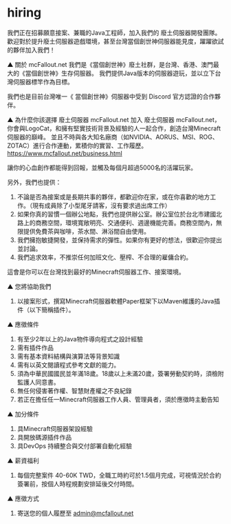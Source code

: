 # hiring
我們正在招募願意接案、兼職的Java工程師，加入我們的 廢土伺服器開發團隊。
歡迎對於提升廢土伺服器遊戲環境，甚至台灣當個創世神伺服器能見度，躍躍欲試的夥伴加入我們！

▲ 關於 mcFallout.net
我們是《當個創世神》廢土社群，是台灣、香港、澳門最大的《當個創世神》生存伺服器。
我們提供Java版本的伺服器遊玩，並以立下台灣伺服器標竿作為目標。

我們也是目前台灣唯一《 當個創世神》伺服器中受到 Discord 官方認證的合作夥伴。

▲ 為什麼你該選擇 廢土伺服器 mcFallout.net
加入 廢土伺服器 mcFallout.net，你會與LogoCat，和擁有堅實技術背景及經驗的人一起合作，創造台灣Minecraft伺服器的巔峰。
並且不時與各大知名廠商（如NVIDIA、AORUS、MSI、ROG、ZOTAC）進行合作連動，累積你的實習、工作履歷。
<https://www.mcfallout.net/business.html>

讓你的心血創作都能得到回報，並觸及每個月超過5000名的活躍玩家。

另外，我們也提供：
1. 不論是否為接案或是長期共事的夥伴，都歡迎你在家，或在你喜歡的地方工作。（現有成員除了小型尾牙請客，沒有要求過出席工作）
2. 如果你真的習慣一個辦公地點，我們也提供辦公室。辦公室位於台北市建國北路上的商務空間，環境寬敞明亮、交通便利、週邊機能完善。商務空間內，無限提供免費茶與咖啡，茶水間、淋浴間自由使用。
3. 我們擁抱敏捷開發，並保持需求的彈性。如果你有更好的想法，很歡迎你提出並討論。
4. 我們追求效率，不推崇任何加班文化、壓榨、不合理的雇傭合約。

這會是你可以在台灣找到最好的Minecraft伺服器工作、接案環境。

▲ 您將協助我們
1. 以接案形式，撰寫Minecraft伺服器軟體Paper框架下以Maven維護的Java插件（以下簡稱插件）。

▲ 應徵條件
1. 有至少2年以上的Java物件導向程式之設計經驗
2. 需有插件作品
3. 需有基本資料結構與演算法等背景知識
4. 需有以英文閱讀程式參考文獻的能力。
5. 須為中華民國國民並年滿18歲。18歲以上未滿20歲，簽署勞動契約時，須檢附監護人同意書。
6. 無任何侵害著作權、智慧財產權之不良紀錄
7. 若正在擔任任一Minecraft伺服器工作人員、管理員者，須於應徵時主動告知

▲ 加分條件
1. 具Minecraft伺服器架設經驗
2. 具開放碼源插件作品
3. 具DevOps 持續整合與交付部署自動化經驗

▲ 薪資福利
1. 每個完整案件 40-60K TWD，全職工時約可於1.5個月完成，可視情況於合約簽署前，按個人時程規劃安排延後交付時間。

▲ 應徵方式
1. 寄送您的個人履歷至 admin@mcfallout.net
